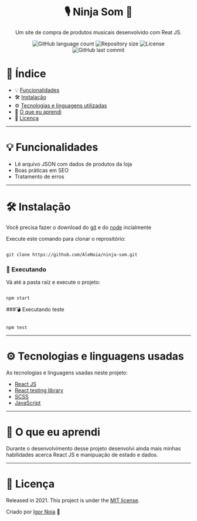 <h1 align="center">
  🎙 Ninja Som 🎸
</h1>

<p align="center">
Um site de compra de produtos musicais desenvolvido com Reat JS.
</p>

<p align="center">
<img alt="GitHub language count" src="https://img.shields.io/github/languages/count/AleNoia/ninja-som?color=%2304D361"> <img alt="Repository size" src="https://img.shields.io/github/repo-size/AleNoia/ninja-som"> <img alt="License" src="https://img.shields.io/badge/license-MIT-brightgreen"> <img alt="GitHub last commit" src="https://img.shields.io/github/last-commit/AleNoia/ninja-som"></a>
</p>


# 📌 Índice
* 💡 [Funcionalidades](#features)
* 🛠 [Instalação](#Installation)
* ⚙ [Tecnologias e linguagens utilizadas](#TechnologiesUsed)
* 🧠 [O que eu aprendi](#WhatILearn)
* 🧾 [Licença](#License)
***

# <a name="features"></a>💡 Funcionalidades

* Lê arquivo JSON com dados de produtos da loja
* Boas práticas em SEO
* Tratamento de erros


***

# <a name="Installation"></a>🛠 Instalação

Você precisa fazer o download do [git](https://git-scm.com) e do [node](https://nodejs.org/en/download/) incialmente

Execute este comando para clonar o reprositório:

```git

git clone https://github.com/AleNoia/ninja-som.git

```

### 🎲 Executando

Vá até a pasta raíz e execute o projeto:
```

npm start

```

###💣 Executando teste
```

npm test

```

***
# <a name="TechnologiesUsed"></a> ⚙ Tecnologias e linguagens usadas
As tecnologias e linguagens usadas neste projeto:

- [React JS](https://reactjs.org)
- [React testing library](https://testing-library.com/)
- [SCSS](https://sass-lang.com)
- [JavaScript](https://developer.mozilla.org/en-US/docs/Web/JavaScript)



***

# <a name="WhatILearn"></a>🧠 O que eu aprendi 
Durante o desenvolvimento desse projeto desenvolvi ainda mais minhas habilidades acerca React JS e manipuação de estado e dados.

***

# <a name="License"></a>🧾 Licença 

Released in 2021. This project is under the [MIT license](https://github.com/AleNoia/client-manager/blob/main/LICENSE).

Criado por [Igor Noia](https://github.com/AleNoia) 👋
